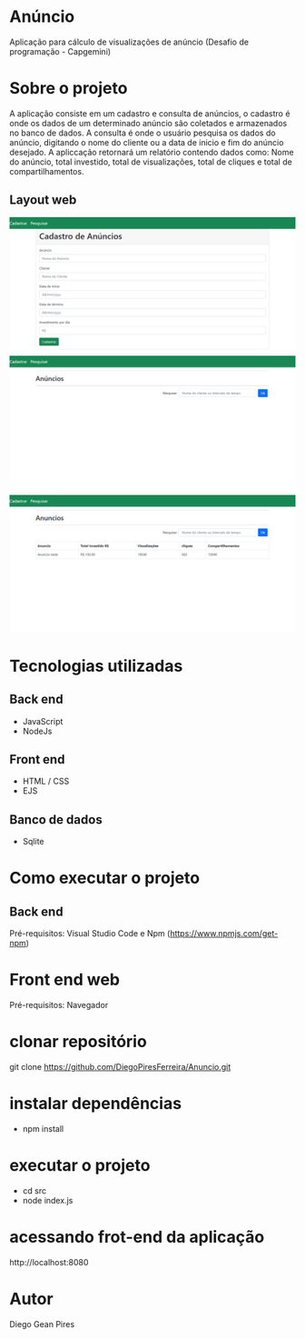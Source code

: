 # Anúncio
Aplicação para cálculo de visualizações de anúncio (Desafio de programação - Capgemini)

# Sobre o projeto
A aplicação consiste em um cadastro e consulta de anúncios, o cadastro é onde os dados de um determinado anúncio são coletados e armazenados no banco de dados.
A consulta é onde o usuário pesquisa os dados do anúncio, digitando o nome do cliente ou a data de inicio e fim do anúncio desejado. A apliccação retornará
um relatório contendo dados como: Nome do anúncio, total investido, total de visualizações, total de cliques e total de compartilhamentos.

## Layout web
![Web 1](https://github.com/DiegoPiresFerreira/assets/blob/master/Home.png)
![Web 2](https://github.com/DiegoPiresFerreira/assets/blob/master/consulta.png)
![Web 3](https://github.com/DiegoPiresFerreira/assets/blob/master/relatorio.PNG)

# Tecnologias utilizadas
## Back end
- JavaScript
- NodeJs
## Front end
- HTML / CSS 
- EJS
## Banco de dados
- Sqlite

# Como executar o projeto

## Back end
Pré-requisitos: Visual Studio Code e Npm (https://www.npmjs.com/get-npm)

# Front end web
Pré-requisitos: Navegador

# clonar repositório
git clone https://github.com/DiegoPiresFerreira/Anuncio.git

# instalar dependências
- npm install

# executar o projeto
- cd src
- node index.js

# acessando frot-end da aplicação
http://localhost:8080



# Autor
Diego Gean Pires 
